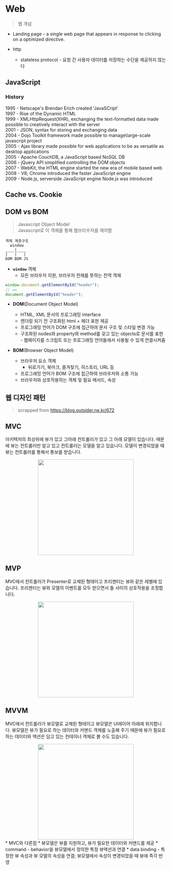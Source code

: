 # Web

> 웹 개념

* Landing page - a single web page that appears in response to clicking on a optimized directive.

* http
  * stateless protocol - 요청 간 사용자 데이터를 저장하는 수단을 제공하지 않는다


## JavaScript

### History
1995 - Netscape's Brendan Erich created 'JavaSCript'\
1997 - Rise of the Dynamic HTML\
1999 - XMLHttpRequest(XHR), exchanging the text-formatted data made possible to creatively interact with the server\
2001 - JSON, syntax for storing and exchanging data\
2004 - Dojo Toolkit framework made possible to manage\large-scale javascript project\
2005 - Ajax library made possible for web applications to be as versatile as desktop applications\
2005 - Apache CouchDB, a JavaScript based NoSQL DB\
2006 - jQuery API simplified controlling the DOM objects\
2007 - WebKit, the HTML engine started the new era of mobile based web\
2008 - V8; Chrome introduced the faster JavaScript engine\
2009 - Node.js, serverside JavaScript engine Node.js was introduced


## Cache vs. Cookie


## DOM vs BOM

> Javascript Object Model\
> Javascript로 이 객체를 통해 웹브라우저를 제어함

```
객체 계층구조
  window
____|____
|   |   |
DOM BOM JS
```

* **`window`** 객체
  * 모든 브라우저 지원, 브라우저 전체를 뜻하는 전역 객체

```js
window.document.getElementById("header");
// == 
document.getElementById("header");
```

* **DOM**(Document Object Model)
  * HTML, XML 문서의 프로그래밍 interface
  * 렌더링 되기 전 구조화된 html + 헤더 표현 제공
  * 프로그래밍 언어가 DOM 구조에 접근하여 문서 구조 및 스타일 변경 가능
  * 구조화된 nodes와 property와 method를 갖고 있는 objects로 문서를 표현 - 웹페이지를 스크립트 또는 프로그래밍 언어들에서 사용될 수 있게 연결시켜줌
  
* **BOM**(Browser Object Model)
  * 브라우저 요소 객체
    * 뒤로가기, 북마크, 즐겨찾기, 히스토리, URL 등
  * 프로그래밍 언어가 BOM 구조에 접근하여 브라우저와 소통 가능
  * 브라우저와 상호작용하는 객체 및 필요 메서드, 속성


## 웹 디자인 패턴

> scrapped from https://blog.outsider.ne.kr/672

## MVC
아키텍처의 최상위에 뷰가 있고 그아래 컨트롤러가 있고 그 아래 모델이 있습니다. 때문에 뷰는 컨트롤러만 알고 있고 컨트롤러는 모델을 알고 있습니다. 모델이 변경되었을 때 뷰는 컨트롤러를 통해서 통보를 받습니다.
<center><img src="https://miro.medium.com/max/606/1*smJy5uFyF5qucw6_7svnQA.png" width="300"></center>

## MVP
MVC에서 컨트롤러가 Presenter로 교체된 형태이고 프리젠터는 뷰와 같은 레벨에 있습니다. 프리젠터는 뷰와 모델의 이벤트를 모두 받으면서 둘 사이의 상호작용을 조정합니다.
<center><img src="https://miro.medium.com/max/778/0*8ps4RHy13puZY4dK.png" width="300"></center>

## MVVM
MVC에서 컨트롤러가 뷰모델로 교체된 형테이고 뷰모델은 UI레이어 아래에 위치합니다. 뷰모델은 뷰가 필요로 하는 데이터와 커맨드 객체를 노출해 주기 때문에 뷰가 필요로하는 데이터와 액션은 담고 있는 컨테이너 객체로 볼 수도 있습니다.
<center><img src="https://miro.medium.com/max/3402/1*A3cX-CgXms4wJcGYg4qWVQ.png" width="300"></center>
* MVC와 다른점
  * 뷰모델은 뷰를 지원하고, 뷰가 필요한 데이터와 커맨드를 제공
  * command - behavior을 뷰모델에서 정의한 특정 뷰액션과 연결
  * data binding - 특정한 뷰 속성과 뷰 모델의 속성을 연결; 뷰모델에서 속성이 변경되었을 때 뷰에 즉각 반영